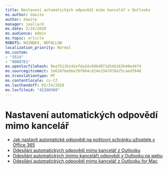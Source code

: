 ```yaml
---
title: Nastavení automatických odpovědí mimo kancelář v Outlooku
ms.author: daeite
author: daeite
manager: joallard
ms.date: 2/24/2020
ms.audience: Admin
ms.topic: article
ROBOTS: NOINDEX, NOFOLLOW
localization_priority: Normal
ms.custom:
- "3514"
- "9000761"
ms.openlocfilehash: 9ea7513b141efda3dc60bd871d54b163b48e44f4
ms.sourcegitcommit: 1e624fbebbe70f064cd24e3347d70a75caedf840
ms.translationtype: MT
ms.contentlocale: cs-CZ
ms.lasthandoff: 02/24/2020
ms.locfileid: "42260368"
---
```

# <a name="set-up-out-of-office-automatic-replies"></a>Nastavení automatických odpovědí mimo kancelář

- [Jak nastavit automatické odpovědi na poštovní schránku uživatele v Office 365](https://docs.microsoft.com/exchange/troubleshoot/configure-mailboxes/set-automatic-replies)
- [Odesílání automatických odpovědí mimo kancelář z Outlooku](https://support.office.com/article/9742f476-5348-4f9f-997f-5e208513bd67)
- [Odesílání automatických (mimo kancelář) odpovědí v Outlooku na webu](https://support.office.com/article/0c193ab0-b9e1-4058-84be-a5b014242290)
- [Odesílání automatických odpovědí mimo kancelář z Outlooku for Mac](https://support.office.com/article/4e07ab75-beda-4f9e-bcdc-44471ebacdee)